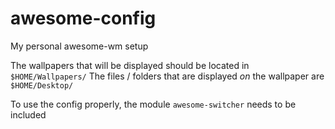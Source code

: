 # awesome-config
My personal awesome-wm setup

The wallpapers that will be displayed should be located in `$HOME/Wallpapers/`
The files / folders that are displayed *on* the wallpaper are `$HOME/Desktop/`

To use the config properly, the module `awesome-switcher` needs to be included
